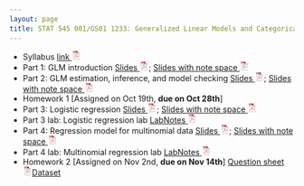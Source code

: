 ```yaml
---
layout: page
title: STAT 545 001/GS01 1233: Generalized Linear Models and Categorical Data Analysis (Fall 2022, Part II)
---
```


- Syllabus [link ![link](./assets/pics/pdf-icon.png)](./STAT545/stat545_2022_syllabus.pdf)
- Part 1: GLM introduction [Slides ![Slides](./assets/pics/pdf-icon.png)](./STAT545/GLM_PartII_1.pdf); [Slides with note space ![Slides with note space](./assets/pics/pdf-icon.png)](./STAT545/GLM_PartII_1_withNoteSpace.pdf)
- Part 2: GLM estimation, inference, and model checking [Slides ![Slides](./assets/pics/pdf-icon.png)](./STAT545/GLM_PartII_2.pdf); [Slides with note space ![Slides with note space](./assets/pics/pdf-icon.png)](./STAT545/GLM_PartII_2_withNoteSpace.pdf)
- Homework 1 [Assigned on Oct 19th, **due on Oct 28th**]
- Part 3: Logistic regression [Slides ![Slides](./assets/pics/pdf-icon.png)](./STAT545/GLM_PartII_3.pdf); [Slides with note space ![Slides with note space](./assets/pics/pdf-icon.png)](./STAT545/GLM_PartII_3_withNoteSpace.pdf)
- Part 3 lab: Logistic regression lab [LabNotes ![LabNotes](./assets/pics/pdf-icon.png)](./STAT545/LogisticRegression_lab.html)
- Part 4: Regression model for multinomial data [Slides ![Slides](./assets/pics/pdf-icon.png)](./STAT545/GLM_PartII_4.pdf); [Slides with note space ![Slides with note space](./assets/pics/pdf-icon.png)](./STAT545/GLM_PartII_4_withNoteSpace.pdf)
- Part 4 lab: Multinomial regression lab [LabNotes ![LabNotes](./assets/pics/pdf-icon.png)](./STAT545/ModelsForMultivariateData_lab.html)
- Homework 2 [Assigned on Nov 2nd, **due on Nov 14th**] [Question sheet ![Question sheet](./assets/pics/pdf-icon.png)](./STAT545/Stat545-Part2-HW2.pdf)[Dataset](./STAT545/basketball.csv)

<!--
- Lecture 3 [link ![Lec1](./assets/pics/pdf-icon.png)](Lecture_3_clust.pdf)
- Lecture 4 [link ![Lec1](./assets/pics/pdf-icon.png)](Lecture_4_fim.pdf)
- Lecture 5 [link ![Lec1](./assets/pics/pdf-icon.png)](Lecture_5_fund_sup.pdf)
- Lecture 6 [link ![Lec1](./assets/pics/pdf-icon.png)](Lecture_6_basic_class.pdf)
- Lecture 7 [link ![Lec1](./assets/pics/pdf-icon.png)](Lecture_7_reg.pdf)
  - midterm [link ![Lec1](./assets/pics/pdf-icon.png)](document.pdf) 
- Lecture 8 [link ![Lec1](./assets/pics/pdf-icon.png)](Lecture_8_CV_boots.pdf)
- Lecture 9 [link ![Lec1](./assets/pics/pdf-icon.png)](Lecture_9_tree.pdf)
- Lecture 10 [link ![Lec1](./assets/pics/pdf-icon.png)](Lecture_10_SVM.pdf)
- Lecture 11 [link ![Lec1](./assets/pics/pdf-icon.png)](Lecture_11_NN_DL.pdf)
- Lecture 12 [link ![Lec1](./assets/pics/pdf-icon.png)](Lecture_12_utils.pdf)
- Lecture 13 [link ![Lec1](./assets/pics/pdf-icon.png)](Lecture_13_gsp.pdf)-->


